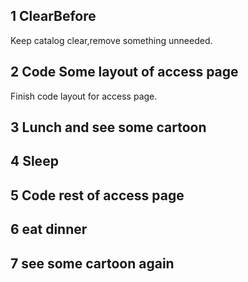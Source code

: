 ## 1 ClearBefore

Keep catalog clear,remove something unneeded.

## 2 Code Some layout of access page

Finish code layout for access page.

## 3 Lunch and see some cartoon

## 4 Sleep

## 5 Code rest of access page

## 6 eat dinner

## 7 see some cartoon again

